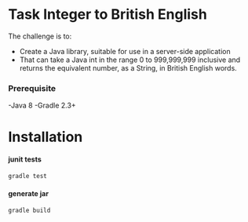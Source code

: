 # Task Integer to British English

The challenge is to:

  - Create a Java library, suitable for use in a server-side application
  - That can take a Java int in the range 0 to 999,999,999 inclusive and returns the  equivalent number, as a String, in British English words.


### Prerequisite
-Java 8
-Gradle 2.3+

# Installation
#### junit tests

```sh
gradle test
```
#### generate jar

```sh
gradle build
```
